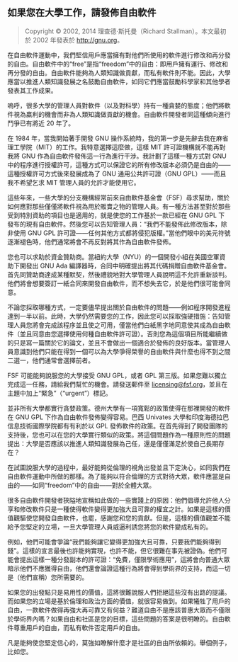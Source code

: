## 如果您在大學工作，請發佈自由軟件<!--(pandoc) {#pandoc_university}(pandoc)-->

> Copyright © 2002, 2014 理查德·斯托曼（Richard Stallman）。本文最初於 2002 年發表於 <http://gnu.org>。

在自由軟件運動中，我們堅信用戶應當擁有對他們所使用的軟件進行修改和再分發的自由。自由軟件中的“free”是指“freedom”中的自由：即用戶擁有運行、修改和再分發的自由。自由軟件能夠為人類知識做貢獻，而私有軟件則不能。因此，大學應當以推進人類知識發展之名鼓勵自由軟件，如同它們應當鼓勵科學家和其他學者發表其工作成果。

嗚呼，很多大學的管理人員對軟件（以及對科學）持有一種貪婪的態度；他們將軟件視為贏利的機會而非為人類知識做貢獻的機會。自由軟件開發者同這種傾向進行鬥爭已有將近 20 年了。

在 1984 年，當我開始著手開發 GNU 操作系統時，我的第一步是先辭去我在麻省理工學院（MIT）的工作。我特意選擇這麼做，這樣 MIT 許可證機構就不能再對我將 GNU 作為自由軟件發佈這一行為進行干涉。我計劃了這樣一種方式對 GNU 中的程序進行授權許可，這種方式可以保證它的所有修改版本必須仍是自由的——這種授權許可方式後來發展成為了 GNU 通用公共許可證（GNU GPL）——而且我不希望乞求 MIT 管理人員的允許才能使用它。

這些年來，一些大學的分支機構經常前來自由軟件基金會（FSF）尋求幫助，關於如何應對那些僅僅將軟件視為用於販賣之物的管理人員。有一種方法甚至對於那些受到特別資助的項目也是適用的，就是使您的工作基於一款已經在 GNU GPL 下發布的現有自由軟件。然後您可以告知管理人員：“我們不能發佈此修改版本，除非使用 GNU GPL 許可證——任何其他方式都將侵犯版權。”當他們眼中的美元符號逐漸褪色時，他們通常將會不再反對將其作為自由軟件發佈。

您也可以求助於資金贊助商。當紐約大學（NYU）的一個開發小組在美國空軍資助下開發出 GNU Ada 編譯器時，合同中明確提出將其代碼捐贈自由軟件基金會。首先同贊助商達成某種默契，然後禮貌地對大學管理人員說明這不允許重新談判。他們將會想要簽訂一紙合同來開發自由軟件，而不想失去它，於是他們很可能會同意。

不論您採取哪種方式，一定要儘早提出關於自由軟件的問題——例如程序開發進程達到一半以前。此時，大學仍然需要您的工作，因此您可以採取強硬措施：告知管理人員您將會完成該程序並且使之可用，僅當他們白紙黑字地同意使其成為自由軟件（並且同意由您選擇使用何種自由軟件許可證）。否則您為這個項目所能繼續做的只是寫一篇關於它的論文，並且不會做出一個適合於發佈的良好版本。當管理人員意識到他們只能在得到一個可以為大學爭得榮譽的自由軟件與什麼也得不到之間二選一，他們通常會選擇前者。

FSF 可能能夠說服您的大學接受 GNU GPL，或者 GPL 第三版。如果您難以獨立完成這一任務，請給我們幫忙的機會。請發送郵件至 <licensing@fsf.org>，並且在主題中加上“緊急”（“urgent”）標記。

並非所有大學都實行貪婪政策。德州大學有一項寬鬆的政策使得在那裡開發的軟件在 GNU GPL 下作為自由軟件發佈變得容易。巴西 Univates 大學和印度海德拉巴信息技術國際學院都有有利於以 GPL 發佈軟件的政策。在首先得到了開發團隊的支持後，您也可以在您的大學實行類似的政策。將這個問題作為一種原則性的問題提出：大學是否應該以推進人類知識發展為己任，還是僅僅滿足於使自己長期存在？

在試圖說服大學的過程中，最好能夠從倫理的視角出發並且下定決心，如同我們在自由軟件運動中所做的那樣。為了能夠以符合倫理的方式對待大眾，軟件應當是自由的——如同“freedom”中的自由——對於全體大眾。

很多自由軟件開發者狹隘地宣稱如此做的一些實踐上的原因：他們倡導允許他人分享和修改軟件只是一種使得軟件變得更加強大且可靠的權宜之計。如果是這樣的價值觀驅使您開發自由軟件，也罷，感謝您和您的貢獻。但是，這樣的價值觀並不能給予您堅定的立場，一旦大學管理人員威逼利誘您將您的軟件變成私有的。

例如，他們可能會爭論“我們能夠讓它變得更加強大且可靠，只要我們能夠得到錢”。這樣的宣言最後也許能夠實現，也許不能，但它很難在事先被證偽。他們可能會提出這樣一種分發副本的許可證：“免費，僅限學術應用”，這將會向普通大眾暗示他們不應獲得自由，他們還會論證這種行為將會得到學術界的支持，而這一切是（他們宣稱）您所需要的。

如果您的出發點只是易用性的價值，這將很難說服人們拒絕這些沒有出路的提議。而如果您的立場是基於倫理和政治方面的價值，就很容易做到。如果犧牲了用戶的自由，一款軟件做得再強大再可靠又有何益？難道自由不是應該普惠大眾而不僅限於學術界內嗎？如果自由和社區是您的目標，這些問題的答案是很明瞭的。自由軟件尊重用戶的自由，而私有軟件否定用戶的自由。

凡是能夠使您堅定信心的，莫強如瞭解什麼才是社區的自由所依賴的。舉個例子，比如您。

